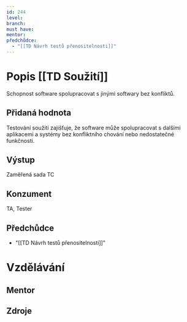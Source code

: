 ```yaml
---
id: 244
level: 
branch: 
must have: 
mentor: 
předchůdce: 
  - "[[TD Návrh testů přenositelnosti]]"
---
```



# Popis [[TD Soužití]]
Schopnost software spolupracovat s jinými softwary bez konfliktů.

## Přidaná hodnota
Testování soužití zajišťuje, že software může spolupracovat s dalšími aplikacemi a systémy bez konfliktního chování nebo nedostatečné funkčnosti.

## Výstup
Zaměřená sada TC

## Konzument
TA, Tester

## Předchůdce

  - "[[TD Návrh testů přenositelnosti]]"

# Vzdělávání


## Mentor


## Zdroje